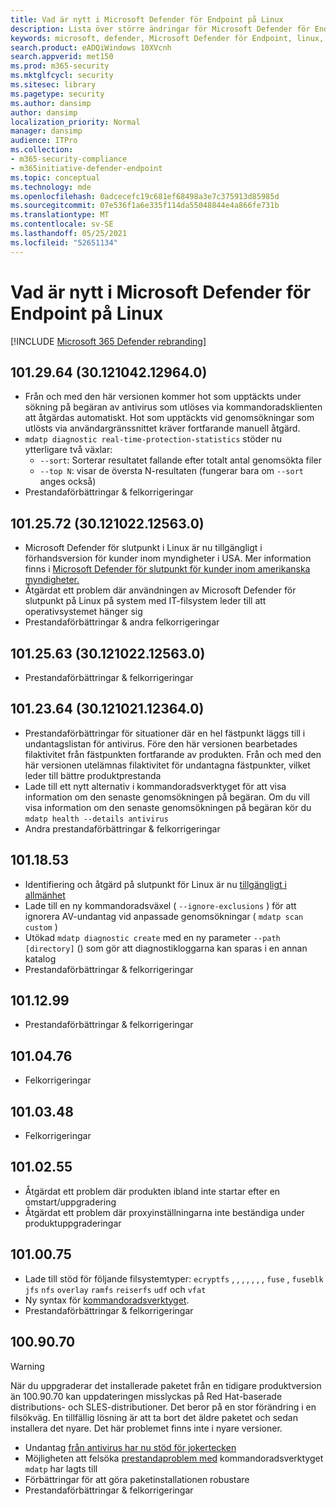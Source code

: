 ```yaml
---
title: Vad är nytt i Microsoft Defender för Endpoint på Linux
description: Lista över större ändringar för Microsoft Defender för Endpoint i Linux.
keywords: microsoft, defender, Microsoft Defender för Endpoint, linux, whatsnew, release
search.product: eADQiWindows 10XVcnh
search.appverid: met150
ms.prod: m365-security
ms.mktglfcycl: security
ms.sitesec: library
ms.pagetype: security
ms.author: dansimp
author: dansimp
localization_priority: Normal
manager: dansimp
audience: ITPro
ms.collection:
- m365-security-compliance
- m365initiative-defender-endpoint
ms.topic: conceptual
ms.technology: mde
ms.openlocfilehash: 0adcecefc19c681ef68498a3e7c375913d85985d
ms.sourcegitcommit: 07e536f1a6e335f114da55048844e4a866fe731b
ms.translationtype: MT
ms.contentlocale: sv-SE
ms.lasthandoff: 05/25/2021
ms.locfileid: "52651134"
---
```

# <a name="whats-new-in-microsoft-defender-for-endpoint-on-linux"></a>Vad är nytt i Microsoft Defender för Endpoint på Linux

[!INCLUDE [Microsoft 365 Defender rebranding](../../includes/microsoft-defender.md)]

## <a name="1012964-30121042129640"></a>101.29.64 (30.121042.12964.0)

- Från och med den här versionen kommer hot som upptäckts under sökning på begäran av antivirus som utlöses via kommandoradsklienten att åtgärdas automatiskt. Hot som upptäckts vid genomsökningar som utlösts via användargränssnittet kräver fortfarande manuell åtgärd.
- `mdatp diagnostic real-time-protection-statistics` stöder nu ytterligare två växlar:
  - `--sort`: Sorterar resultatet fallande efter totalt antal genomsökta filer
  - `--top N`: visar de översta N-resultaten (fungerar bara om `--sort` anges också)
- Prestandaförbättringar & felkorrigeringar

## <a name="1012572-30121022125630"></a>101.25.72 (30.121022.12563.0)

- Microsoft Defender för slutpunkt i Linux är nu tillgängligt i förhandsversion för kunder inom myndigheter i USA. Mer information finns i [Microsoft Defender för slutpunkt för kunder inom amerikanska myndigheter.](gov.md)
- Åtgärdat ett problem där användningen av Microsoft Defender för slutpunkt på Linux på system med IT-filsystem leder till att operativsystemet hänger sig
- Prestandaförbättringar & andra felkorrigeringar

## <a name="1012563-30121022125630"></a>101.25.63 (30.121022.12563.0)

- Prestandaförbättringar & felkorrigeringar

## <a name="1012364-30121021123640"></a>101.23.64 (30.121021.12364.0)

- Prestandaförbättringar för situationer där en hel fästpunkt läggs till i undantagslistan för antivirus. Före den här versionen bearbetades filaktivitet från fästpunkten fortfarande av produkten. Från och med den här versionen utelämnas filaktivitet för undantagna fästpunkter, vilket leder till bättre produktprestanda
- Lade till ett nytt alternativ i kommandoradsverktyget för att visa information om den senaste genomsökningen på begäran. Om du vill visa information om den senaste genomsökningen på begäran kör du `mdatp health --details antivirus`
- Andra prestandaförbättringar & felkorrigeringar

## <a name="1011853"></a>101.18.53

- Identifiering och åtgärd på slutpunkt för Linux är nu [tillgängligt i allmänhet](https://techcommunity.microsoft.com/t5/microsoft-defender-for-endpoint/edr-for-linux-is-now-is-generally-available/ba-p/2048539)
- Lade till en ny kommandoradsväxel ( `--ignore-exclusions` ) för att ignorera AV-undantag vid anpassade genomsökningar ( `mdatp scan custom` )
- Utökad `mdatp diagnostic create` med en ny parameter `--path [directory]` () som gör att diagnostikloggarna kan sparas i en annan katalog
- Prestandaförbättringar & felkorrigeringar

## <a name="1011299"></a>101.12.99

- Prestandaförbättringar & felkorrigeringar

## <a name="1010476"></a>101.04.76

- Felkorrigeringar

## <a name="1010348"></a>101.03.48

- Felkorrigeringar

## <a name="1010255"></a>101.02.55

- Åtgärdat ett problem där produkten ibland inte startar efter en omstart/uppgradering
- Åtgärdat ett problem där proxyinställningarna inte beständiga under produktuppgraderingar

## <a name="1010075"></a>101.00.75

- Lade till stöd för följande filsystemtyper: `ecryptfs` , , , , , , , `fuse` , `fuseblk` `jfs` `nfs` `overlay` `ramfs` `reiserfs` `udf` och `vfat`
- Ny syntax för [kommandoradsverktyget](linux-resources.md#configure-from-the-command-line).
- Prestandaförbättringar & felkorrigeringar

## <a name="1009070"></a>100.90.70

> [!WARNING]
> När du uppgraderar det installerade paketet från en tidigare produktversion än 100.90.70 kan uppdateringen misslyckas på Red Hat-baserade distributions- och SLES-distributioner. Det beror på en stor förändring i en filsökväg. En tillfällig lösning är att ta bort det äldre paketet och sedan installera det nyare. Det här problemet finns inte i nyare versioner.

- Undantag [från antivirus har nu stöd för jokertecken](linux-exclusions.md#supported-exclusion-types)
- Möjligheten att felsöka [prestandaproblem med](linux-support-perf.md) kommandoradsverktyget `mdatp` har lagts till
- Förbättringar för att göra paketinstallationen robustare
- Prestandaförbättringar & felkorrigeringar
